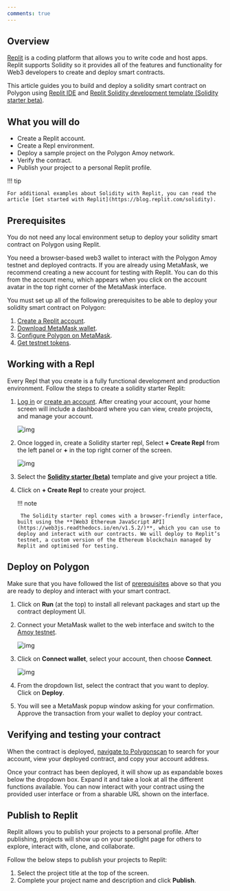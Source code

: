```yaml
---
comments: true
---
```


## Overview

[Replit](https://docs.replit.com/) is a coding platform that allows you to write code and host apps. Replit supports Solidity so it provides all of the features and functionality for Web3 developers to create and deploy smart contracts.

This article guides you to build and deploy a solidity smart contract on Polygon using [Replit IDE](https://replit.com/signup) and [Replit Solidity development template (Solidity starter beta)](https://replit.com/@replit/Solidity-starter-beta?v=1).

## What you will do

- Create a Replit account.
- Create a Repl environment.
- Deploy a sample project on the Polygon Amoy network.
- Verify the contract.
- Publish your project to a personal Replit profile.

!!! tip

    For additional examples about Solidity with Replit, you can read the article [Get started with Replit](https://blog.replit.com/solidity).

## Prerequisites

You do not need any local environment setup to deploy your solidity smart contract on Polygon using Replit.

You need a browser-based web3 wallet to interact with the Polygon Amoy testnet and deployed contracts. If you are already using MetaMask, we recommend creating a new account for testing with Replit. You can do this from the account menu, which appears when you click on the account avatar in the top right corner of the MetaMask interface.

You must set up all of the following prerequisites to be able to deploy your solidity smart contract on Polygon:

1. [Create a Replit account](https://replit.com/signup).
2. [Download MetaMask wallet](../../wallets/metamask/index.md).
3. [Configure Polygon on MetaMask](../../wallets/metamask/add-polygon-network.md).
4. [Get testnet tokens](https://faucet.polygon.technology).

## Working with a Repl

Every Repl that you create is a fully functional development and production environment. Follow the steps to create a solidity starter Replit:

1. [Log in](https://replit.com/login) or [create an account](https://replit.com/signup). After creating your account, your home screen will include a dashboard where you can view, create projects, and manage your account.

    ![img](../../../img/tools/replit/dashboard.png)

2. Once logged in, create a Solidity starter repl, Select **+ Create Repl** from the left panel or **+** in the top right corner of the screen.

    ![img](../../../img/tools/replit/solidity.png)

3. Select the [**Solidity starter (beta)**](https://replit.com/@replit/Solidity-starter-beta?v=1) template and give your project a title.

4. Click on **+ Create Repl** to create your project.

    !!! note

        The Solidity starter repl comes with a browser-friendly interface, built using the **[Web3 Ethereum JavaScript API](https://web3js.readthedocs.io/en/v1.5.2/)**, which you can use to deploy and interact with our contracts. We will deploy to Replit’s testnet, a custom version of the Ethereum blockchain managed by Replit and optimised for testing.

## Deploy on Polygon

Make sure that you have followed the list of [prerequisites](#prerequisites) above so that you are ready to deploy and interact with your smart contract.

1. Click on **Run** (at the top) to install all relevant packages and start up the contract deployment UI.

2. Connect your MetaMask wallet to the web interface and switch to the [Amoy testnet](../../wallets/metamask/add-polygon-network.md).

    ![img](../../../img/tools/replit/connect.png)

3. Click on **Connect wallet**, select your account, then choose **Connect**.

    ![img](../../../img/tools/replit/deploy-list.png)

4. From the dropdown list, select the contract that you want to deploy. Click on **Deploy**.

5. You will see a MetaMask popup window asking for your confirmation. Approve the transaction from your wallet to deploy your contract.

## Verifying and testing your contract

When the contract is deployed, [navigate to Polygonscan](https://amoy.polygonscan.com/) to search for your account, view your deployed contract, and copy your account address.

Once your contract has been deployed, it will show up as expandable boxes below the dropdown box. Expand it and take a look at all the different functions available. You can now interact with your contract using the provided user interface or from a sharable URL shown on the interface.

## Publish to Replit​

Replit allows you to publish your projects to a personal profile. After publishing, projects will show up on your spotlight page for others to explore, interact with, clone, and collaborate.

Follow the below steps to publish your projects to Replit:

1. Select the project title at the top of the screen.
2. Complete your project name and description and click **Publish**.
